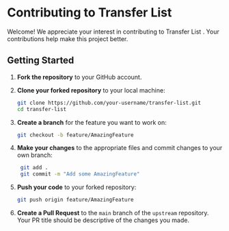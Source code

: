 # Contributing to Transfer List

Welcome! We appreciate your interest in contributing to Transfer List . Your contributions help make this project better.

## Getting Started

1. **Fork the repository** to your GitHub account.
2. **Clone your forked repository** to your local machine:

   ```bash
   git clone https://github.com/your-username/transfer-list.git
   cd transfer-list

   ```

3. **Create a branch** for the feature you want to work on:
   ```bash
   git checkout -b feature/AmazingFeature
   ```
4. **Make your changes** to the appropriate files and commit changes to your own branch:
   ```bash
    git add .
    git commit -m "Add some AmazingFeature"
   ```
5. **Push your code** to your forked repository:
   ```bash
   git push origin feature/AmazingFeature
   ```
6. **Create a Pull Request** to the `main` branch of the `upstream` repository. Your PR title should be descriptive of the changes you made.
